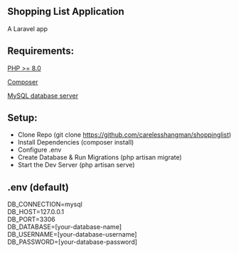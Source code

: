 ## Shopping List Application
A Laravel app

## Requirements:

[PHP >= 8.0](https://www.php.net/downloads.php)

[Composer](https://getcomposer.org/)

[MySQL database server](https://www.mysql.com/)

## Setup:
- Clone Repo (git clone https://github.com/carelesshangman/shoppinglist)
- Install Dependencies (composer install)
- Configure .env
- Create Database & Run Migrations (php artisan migrate)
- Start the Dev Server (php artisan serve)

## .env (default)
DB_CONNECTION=mysql\
DB_HOST=127.0.0.1\
DB_PORT=3306\
DB_DATABASE=[your-database-name]\
DB_USERNAME=[your-database-username]\
DB_PASSWORD=[your-database-password]